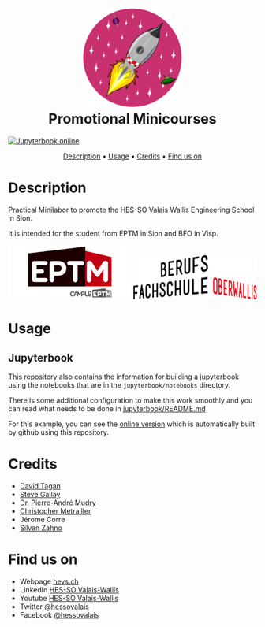 <h1 align="center">
  <br>
  <img src="./img/mini-course.svg" alt="Mini Course Logo" width="200" height="200">
  <br>
  Promotional Minicourses
  <br>
</h1>

[![Jupyterbook online](https://img.shields.io/badge/Jupyterbook-online-orange)](https://tschinz.github.io/hei-minicourse)

<p align="center">
  <a href="#description">Description</a> •
  <a href="#usage">Usage</a> •
  <a href="#credits">Credits</a> •
  <a href="#find-us-on">Find us on</a>
</p>

# Description

Practical Minilabor to promote the HES-SO Valais Wallis Engineering School in Sion.

It is intended for the student from EPTM in Sion and BFO in Visp.

  <img src="./img/eptm-logo.svg" alt="eptm logo" width="250">
  <img src="./img/bfo-logo.png" alt="bfo logo" width="250">


# Usage

## Jupyterbook

This repository also contains the information for building a jupyterbook using the notebooks that are in the `jupyterbook/notebooks` directory.

There is some additional configuration to make this work smoothly and you can read what needs to be done
in [jupyterbook/README.md](jupyterbook/README.md)

For this example, you can see the [online version](https://tschinz.github.io/hei-minicourses) which is automatically built by github using this repository.

# Credits

* [David Tagan](mailto:david.tagan@hevs.ch)
* [Steve Gallay](mailto:stave.gallay@hevs.ch)
* [Dr. Pierre-André Mudry](mailto:pierre-andre.mudry@hevs.ch)
* [Christopher Metrailler](mailto:christopher.metrailler@hevs.ch)
* Jérome Corre
* [Silvan Zahno](mailto:silvan.zahno@hevs.ch)

# Find us on

* Webpage [hevs.ch](https://www.hevs.ch)
* LinkedIn [HES-SO Valais-Wallis](https://www.linkedin.com/groups/104343/)
* Youtube [HES-SO Valais-Wallis](https://www.youtube.com/user/HESSOVS/)
* Twitter [@hessovalais](https://twitter.com/hessovalais)
* Facebook [@hessovalais](https://www.facebook.com/hessovalais)

<!--
## Try out the Nbgitpuller

To make a "binder-like" link to a repository on a droplet that you have set up, you can read the [nbgitpuller documentation](https://jupyterhub.github.io/nbgitpuller/link.html) or fill out a form here:

[![https://img.shields.io/badge/<LABEL>-<MESSAGE>-<COLOR>](https://img.shields.io/badge/Admin-LinkMaker-red)](https://jupyterhub.github.io/nbgitpuller/link.html?hub=https://emsc4033-2021.rses.underworldcloud.org&repo=https://github.com/ANU-RSES-Education/EMSC-4033)

You can launch this example particular example to try it out by clicking on this link. Your work is persistent.

[![https://img.shields.io/badge/<LABEL>-<MESSAGE>-<COLOR>](https://img.shields.io/badge/EMSC4033-Notebooks-blue)](https://emsc4033-2021.rses.underworldcloud.org/hub/user-redirect/git-pull?repo=https%3A%2F%2Fgithub.com%2FANU-RSES-Education%2FEMSC-4033&urlpath=tree%2FEMSC-4033%2FStartHere.ipynb&branch=master)

## Administration tasks

If the hub has a signup page it can be reached here:

[![Signup](https://img.shields.io/badge/User-Signup-blue)](https://emsc4033-2021.rses.underworldcloud.org/hub/signup)

And the corresponding page for an admin user to authorise the users after they sign-up is

[![Authorize](https://img.shields.io/badge/Admin-Authorize-red)](https://emsc4033-2021.rses.underworldcloud.org/hub/authorize)


Admin users also have access to the hub control panel to shut down wayward servers and add / remove users.

[![ControlPanel](https://img.shields.io/badge/Admin-HubControlPanel-red)](https://emsc4033-2021.rses.underworldcloud.org/hub/admin)

-->
    


